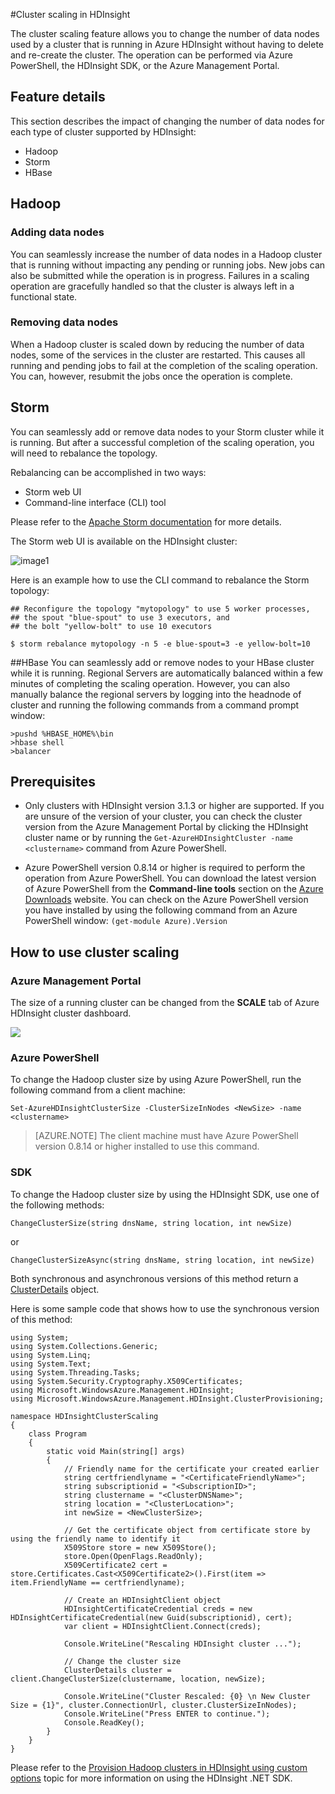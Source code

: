 <!-- deleted in Global -->

<properties
   pageTitle="Cluster Scaling in HDInsight | Azure"
   description="Change the number of data nodes in a cluster that is running on HDInsight without having to delete and recreate the cluster."
   services="hdinsight"
   documentationCenter=""
   authors="mumian"
   manager="paulettm"
   editor="cgronlun"/>

<tags
   ms.service="hdinsight" 
   ms.devlang="na" 
   ms.topic="article" 
   ms.tgt_pltfrm="na" 
   ms.workload="big-data" 
   ms.date="04/02/2015" 
   wacn.date="" 
   ms.author="jgao"/>

#Cluster scaling in HDInsight

The cluster scaling feature allows you to change the number of data nodes used by a cluster that is running in Azure HDInsight without having to delete and re-create the cluster. The operation can be performed via Azure PowerShell, the HDInsight SDK, or the Azure Management Portal.

## Feature details
This section describes the impact of changing the number of data nodes for each type of cluster supported by HDInsight:

* Hadoop
* Storm
* HBase 

## Hadoop 

### Adding data nodes
You can seamlessly increase the number of data nodes in a Hadoop cluster that is running without impacting any pending or running jobs. New jobs can also be submitted while the operation is in progress. Failures in a scaling operation are gracefully handled so that the cluster is always left in a functional state.

### Removing data nodes
When a Hadoop cluster is scaled down by reducing the number of data nodes, some of the services in the cluster are restarted. This causes all running and pending jobs to fail at the completion of the scaling operation. You can, however, resubmit the jobs once the operation is complete.

## Storm
You can seamlessly add or remove data nodes to your Storm cluster while it is running. But after a successful completion of the scaling operation, you will need to rebalance the topology.

Rebalancing can be accomplished in two ways:

* Storm web UI
* Command-line interface (CLI) tool 

Please refer to the [Apache Storm documentation](http://storm.apache.org/documentation/Understanding-the-parallelism-of-a-Storm-topology.html) for more details.

The Storm web UI is available on the HDInsight cluster:

![image1](./media/hdinsight-hadoop-cluster-scaling/StormUI.png)

Here is an example how to use the CLI command to rebalance the Storm topology:

	## Reconfigure the topology "mytopology" to use 5 worker processes,
	## the spout "blue-spout" to use 3 executors, and
	## the bolt "yellow-bolt" to use 10 executors

	$ storm rebalance mytopology -n 5 -e blue-spout=3 -e yellow-bolt=10

##HBase
You can seamlessly add or remove nodes to your HBase cluster while it is running. Regional Servers are automatically balanced within a few minutes of completing the scaling operation. However, you can also manually balance the regional servers by logging into the headnode of cluster and running the following commands from a command prompt window:

	>pushd %HBASE_HOME%\bin
	>hbase shell
	>balancer

## Prerequisites

* Only clusters with HDInsight version 3.1.3 or higher are supported. If you are unsure of the version of your cluster, you can check the cluster version from the Azure Management Portal by clicking the HDInsight cluster name or by running the `Get-AzureHDInsightCluster -name <clustername>` command from Azure PowerShell.

* Azure PowerShell version 0.8.14 or higher is required to perform the operation from Azure PowerShell. You can download the latest version of Azure PowerShell from the **Command-line tools** section on the [Azure Downloads](/downloads/) website. You can check on the Azure PowerShell version you have installed by using the following command from an Azure PowerShell window: `(get-module Azure).Version`

## How to use cluster scaling

### Azure Management Portal
The size of a running cluster can be changed from the **SCALE** tab of Azure HDInsight cluster dashboard.

![](http://i.imgur.com/u5Mewwx.png)

### Azure PowerShell
To change the Hadoop cluster size by using Azure PowerShell, run the following command from a client machine:

	Set-AzureHDInsightClusterSize -ClusterSizeInNodes <NewSize> -name <clustername>	

> [AZURE.NOTE] The client machine must have Azure PowerShell version 0.8.14 or higher installed to use this command.

### SDK
To change the Hadoop cluster size by using the HDInsight SDK, use one of the following methods: 

	ChangeClusterSize(string dnsName, string location, int newSize) 

or 

	ChangeClusterSizeAsync(string dnsName, string location, int newSize) 


Both synchronous and asynchronous versions of this method return a [ClusterDetails](http://msdn.microsoft.com/zh-cn/library/microsoft.windowsazure.management.hdinsight.clusterdetails_properties.aspx) object.

Here is some sample code that shows how to use the synchronous version of this method:

	using System;
	using System.Collections.Generic;
	using System.Linq;
	using System.Text;
	using System.Threading.Tasks;
	using System.Security.Cryptography.X509Certificates;
	using Microsoft.WindowsAzure.Management.HDInsight;
	using Microsoft.WindowsAzure.Management.HDInsight.ClusterProvisioning;

	namespace HDInsightClusterScaling
	{
	    class Program
	    {
	        static void Main(string[] args)
	        {
	            // Friendly name for the certificate your created earlier  
	            string certfriendlyname = "<CertificateFriendlyName>";     
	            string subscriptionid = "<SubscriptionID>";
	            string clustername = "<ClusterDNSName>";
	     		string location = "<ClusterLocation>";
				int newSize = <NewClusterSize>;
	
	            // Get the certificate object from certificate store by using the friendly name to identify it
	            X509Store store = new X509Store();
	            store.Open(OpenFlags.ReadOnly);
	            X509Certificate2 cert = store.Certificates.Cast<X509Certificate2>().First(item => item.FriendlyName == certfriendlyname);
	
	            // Create an HDInsightClient object
	            HDInsightCertificateCredential creds = new HDInsightCertificateCredential(new Guid(subscriptionid), cert);
	            var client = HDInsightClient.Connect(creds);
	
	            Console.WriteLine("Rescaling HDInsight cluster ...");
	
	            // Change the cluster size
	     		ClusterDetails cluster = client.ChangeClusterSize(clustername, location, newSize);
	            
	            Console.WriteLine("Cluster Rescaled: {0} \n New Cluster Size = {1}", cluster.ConnectionUrl, cluster.ClusterSizeInNodes);
	            Console.WriteLine("Press ENTER to continue.");
	            Console.ReadKey();
	        }
	    }
	}


Please refer to the [Provision Hadoop clusters in HDInsight using custom options](/documentation/articles/hdinsight-provision-clusters-v1/) topic for more information on using the HDInsight .NET SDK.